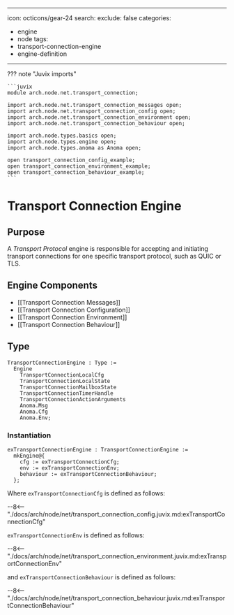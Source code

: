   ---
icon: octicons/gear-24
search:
  exclude: false
categories:
- engine
- node
tags:
- transport-connection-engine
- engine-definition
---

??? note "Juvix imports"

    ```juvix
    module arch.node.net.transport_connection;

    import arch.node.net.transport_connection_messages open;
    import arch.node.net.transport_connection_config open;
    import arch.node.net.transport_connection_environment open;
    import arch.node.net.transport_connection_behaviour open;

    import arch.node.types.basics open;
    import arch.node.types.engine open;
    import arch.node.types.anoma as Anoma open;

    open transport_connection_config_example;
    open transport_connection_environment_example;
    open transport_connection_behaviour_example;
    ```

# Transport Connection Engine

## Purpose

<!-- --8<-- [start:purpose] -->
A *Transport Protocol* engine is responsible for accepting and initiating transport connections
for one specific transport protocol, such as QUIC or TLS.
<!-- --8<-- [end:purpose] -->

## Engine Components

- [[Transport Connection Messages]]
- [[Transport Connection Configuration]]
- [[Transport Connection Environment]]
- [[Transport Connection Behaviour]]

## Type

<!-- --8<-- [start:TransportConnectionEngine] -->
```juvix
TransportConnectionEngine : Type :=
  Engine
    TransportConnectionLocalCfg
    TransportConnectionLocalState
    TransportConnectionMailboxState
    TransportConnectionTimerHandle
    TransportConnectionActionArguments
    Anoma.Msg
    Anoma.Cfg
    Anoma.Env;
```
<!-- --8<-- [end:TransportConnectionEngine] -->

### Instantiation

<!-- --8<-- [start:exTransportConnectionEngine] -->
```juvix
exTransportConnectionEngine : TransportConnectionEngine :=
  mkEngine@{
    cfg := exTransportConnectionCfg;
    env := exTransportConnectionEnv;
    behaviour := exTransportConnectionBehaviour;
  };
```
<!-- --8<-- [end:exTransportConnectionEngine] -->

Where `exTransportConnectionCfg` is defined as follows:

--8<-- "./docs/arch/node/net/transport_connection_config.juvix.md:exTransportConnectionCfg"

`exTransportConnectionEnv` is defined as follows:

--8<-- "./docs/arch/node/net/transport_connection_environment.juvix.md:exTransportConnectionEnv"

and `exTransportConnectionBehaviour` is defined as follows:

--8<-- "./docs/arch/node/net/transport_connection_behaviour.juvix.md:exTransportConnectionBehaviour"
